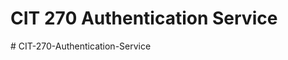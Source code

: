 # CIT 270 Authentication Service
#   C I T - 2 7 0 - A u t h e n t i c a t i o n - S e r v i c e  
 